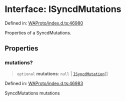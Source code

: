 # Interface: ISyncdMutations

Defined in: [WAProto/index.d.ts:46980](https://github.com/Fokusdotid/Baileys/blob/e5a24e138f3b69cf124e0406999e537d5c9a6c18/WAProto/index.d.ts#L46980)

Properties of a SyncdMutations.

## Properties

### mutations?

> `optional` **mutations**: `null` \| [`ISyncdMutation`](ISyncdMutation.md)[]

Defined in: [WAProto/index.d.ts:46983](https://github.com/Fokusdotid/Baileys/blob/e5a24e138f3b69cf124e0406999e537d5c9a6c18/WAProto/index.d.ts#L46983)

SyncdMutations mutations
